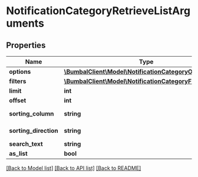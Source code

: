 # NotificationCategoryRetrieveListArguments

## Properties
Name | Type | Description | Notes
------------ | ------------- | ------------- | -------------
**options** | [**\BumbalClient\Model\NotificationCategoryOptionsModel**](NotificationCategoryOptionsModel.md) |  | [optional] 
**filters** | [**\BumbalClient\Model\NotificationCategoryFiltersModel**](NotificationCategoryFiltersModel.md) |  | [optional] 
**limit** | **int** |  | [optional] 
**offset** | **int** |  | [optional] 
**sorting_column** | **string** | Sorting Column | [optional] 
**sorting_direction** | **string** | Sorting Direction | [optional] 
**search_text** | **string** |  | [optional] 
**as_list** | **bool** |  | [optional] 

[[Back to Model list]](../README.md#documentation-for-models) [[Back to API list]](../README.md#documentation-for-api-endpoints) [[Back to README]](../README.md)


